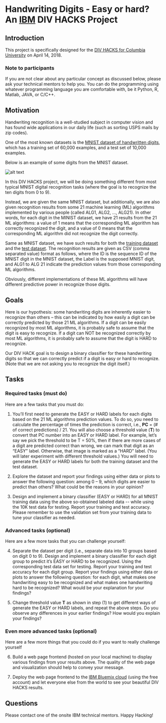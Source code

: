 # Handwriting Digits - Easy or hard? An [IBM](https://www.ibm.com/us-en/) DIV HACKS Project

## Introduction
This project is specifically designed for the [DIV HACKS for Columbia University](https://cu-divhacks.github.io/) on April 14, 2018.

### Note to participants
If you are not clear about any particular concept as discussed below, please ask your technical mentors to help you. You can do the programming using whatever programming language you are comfortable with, be it Python, R, Matlab, JAVA, or C/C++. 

## Motivation

Handwriting recognition is a well-studied subject in computer vision and has found wide applications in our daily life (such as sorting USPS mails by zip codes). 

One of the most known datasets is the [MNIST dataset of handwritten digits](http://yann.lecun.com/exdb/mnist/), which has a training set of 60,000 examples, and a test set of 10,000 examples. 

Below is an example of some digits from the MNIST dataset.

![alt text](http://theanets.readthedocs.io/en/stable/_images/mnist-digits-small.png "MNIST image examples")

In this DIV HACKS project, we will be doing something different from most typical MNIST digital recognition tasks (where the goal is to recognize the ten digits from 0 to 9).

Instead, we are given the same MNIST dataset, but additionally, we are also given recognition results from some 21 machine learning (ML) algorithms implemented by various people (called ALG1, ALG2, …, ALG21). In other words, for each digit in the MINIST dataset, we have 21 results from the 21 ML algorithms: a value of 1 means that the corresponding ML algorithm has correctly recognized the digit, and a value of 0 means that the corresponding ML algorithm did not recognize the digit correctly.

Same as MNIST dataset, we have such results for both the [training dataset](https://github.com/JinjunXiong/divhacks/blob/master/MNIST_train.csv) and the [test dataset](https://github.com/JinjunXiong/divhacks/blob/master/MNIST_test.csv). The recognition results are given as CSV (comma separated value) format as follows, where the ID is the sequence ID of the MNIST digit in the MNIST dataset, the Label is the supposed MNIST digit, and ALG1 to ALG 21 indicate the prediction values from those corresponding ML algorithms.

Obviously, different implementations of these ML algorithms will have different predictive power in recognize those digits.

## Goals

Here is our hypothesis: some handwriting digits are inherently easier to recognize than others – this can be indicated by how easily a digit can be correctly predicted by those 21 ML algorithms. If a digit can be easily recognized by most ML algorithms, it is probably safe to assume that the digit is easy to recognize. If a digit can NOT be recognized correctly by most ML algorithms, it is probably safe to assume that the digit is HARD to recognize.

Our DIV HACK goal is to design a binary classifier for these handwriting digits so that we can correctly predict if a digit is easy or hard to recognize. (Note that we are not asking you to recognize the digit itself.)

## Tasks

### Required tasks (must do)

Here are a few tasks that you must do:

1. You’ll first need to generate the EASY or HARD labels for each digits based on the 21 ML algorithms prediction values. To do so, you need to calculate the percentage of times the prediction is correct, i.e., **PC** = (# of correct predictions) / 21. You will also choose a threshold value (**T**) to convert that PC number into an EASY or HARD label. For example, let’s say we pick the threshold to be T = 50%, then if there are more cases of a digit are predicted correct than wrong, we can mark that digit as an “EASY” label. Otherwise, that image is marked as a “HARD” label.  (You will later experiment with different threshold values.) You will need to generate the EASY or HARD labels for both the training dataset and the test dataset. 

2. Explore the dataset and report your findings using either data or plots to answer the following question: among 0 – 9, which digits are easier to predict than others? What could be the reasons in your opinion?

3. Design and implement a binary classifier (EASY or HARD) for all MNIST training data using the above so-obtained labeled data -- while using the 10K test data for testing. Report your training and test accuracy. Please remember to use the validation set from your training data to tune your classifier as needed.


### Advanced tasks (optional)

Here are a few more tasks that you can challenge yourself: 

4. Separate the dataset per digit (i.e., separate data into 10 groups based on digit 0 to 9). Design and implement a binary classifier for each digit group to predict it’s EASY or HARD to be recognized. Using the corresponding test data set for testing. Report your training and test accuracy for each digit group. Report your findings using either data or plots to answer the following question: for each digit, what makes one handwriting easy to be recognized and what makes one handwriting hard to be recognized? What would be your explanation for your findings?

5. Change threshold value **T** as shown in step (1) to get different ways of generate the EASY or HARD labels, and repeat the above steps. Do you observe any differences in your earlier findings? How would you explain your findings?

### Even more advanced tasks (optional)

Here are a few more things that you could do if you want to really challenge yourself

6. Build a web page frontend (hosted on your local machine) to display various findings from your results above. The quality of the web page and visualization should help to convey your message.

7. Deploy the web page frontend to the [IBM Bluemix cloud](https://console.bluemix.net/catalog/) (using the free account) and let everyone else from the world to see your beautiful DIV HACKS results.  

## Questions
Please contact one of the onsite IBM technical mentors. Happy Hacking!
